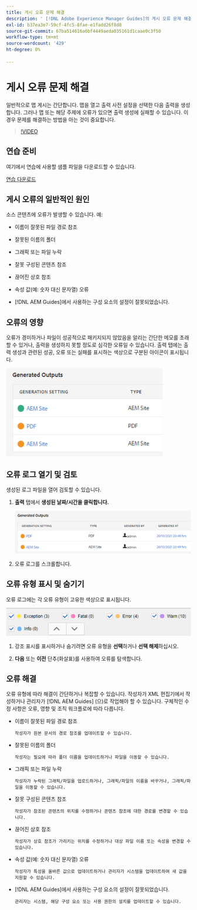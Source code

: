 ```yaml
---
title: 게시 오류 문제 해결
description: ' [!DNL Adobe Experience Manager Guides]의 게시 오류 문제 해결'
exl-id: b37ea3e7-59cf-4fc5-8fae-e1fadd26f8d8
source-git-commit: 67ba514616a0bf4449aeda035161d1caae0c3f50
workflow-type: tm+mt
source-wordcount: '429'
ht-degree: 0%

---
```


# 게시 오류 문제 해결

일반적으로 맵 게시는 간단합니다. 맵을 열고 출력 사전 설정을 선택한 다음 출력을 생성합니다. 그러나 맵 또는 해당 주제에 오류가 있으면 출력 생성에 실패할 수 있습니다. 이 경우 문제를 해결하는 방법을 아는 것이 중요합니다.

>[!VIDEO](https://video.tv.adobe.com/v/338990?quality=12&learn=on)

## 연습 준비

여기에서 연습에 사용할 샘플 파일을 다운로드할 수 있습니다.

[연습 다운로드](assets/exercises/publishing-basic-to-advanced.zip)

## 게시 오류의 일반적인 원인

소스 콘텐츠에 오류가 발생할 수 있습니다. 예:

* 이름이 잘못된 파일 경로 참조

* 잘못된 이름의 폴더

* 그래픽 또는 파일 누락

* 잘못 구성된 콘텐츠 참조

* 끊어진 상호 참조

* 속성 값(예: 숫자 대신 문자열) 오류

* [!DNL AEM Guides]에서 사용하는 구성 요소의 설정이 잘못되었습니다.

## 오류의 영향

오류가 경미하거나 파일이 성공적으로 패키지되지 않았음을 알리는 간단한 메모를 초래할 수 있거나, 출력을 생성하지 못할 정도로 심각한 오류일 수 있습니다. 출력 탭에는 출력 생성과 관련된 성공, 오류 또는 실패를 표시하는 색상으로 구분된 아이콘이 표시됩니다.

![오류 영향](images/error-impact.png)

## 오류 로그 열기 및 검토

생성된 로그 파일을 열어 검토할 수 있습니다.

1. **출력** 탭에서 **생성된 날짜/시간을 클릭합니다.**

   ![error-log](images/error-log.png)

1. 오류 로그를 스크롤합니다.

## 오류 유형 표시 및 숨기기

오류 로그에는 각 오류 유형이 고유한 색상으로 표시됩니다.

![탐색 오류](images/navigate-errors.png)

1. 강조 표시를 표시하거나 숨기려면 오류 유형을 **선택**&#x200B;하거나 **선택 해제**&#x200B;하십시오.

1. **다음** 또는 **이전** 단추(화살표)를 사용하여 오류를 탐색합니다.

## 오류 해결

오류 유형에 따라 해결이 간단하거나 복잡할 수 있습니다. 작성자가 XML 편집기에서 작성하거나 관리자가 [!DNL AEM Guides] (으)로 작업해야 할 수 있습니다. 구체적인 수정 사항은 오류, 영향 및 조직 워크플로에 따라 다릅니다.

* 이름이 잘못된 파일 경로 참조

      작성자가 원본 문서의 경로 참조를 업데이트할 수 있습니다.
     
  
* 잘못된 이름의 폴더

      작성자는 필요에 따라 폴더 이름을 업데이트하거나 파일을 이동할 수 있습니다.
     
  
* 그래픽 또는 파일 누락

      작성자가 누락된 그래픽/파일을 업로드하거나, 그래픽/파일의 이름을 바꾸거나, 그래픽/파일을 이동할 수 있습니다.
     
  
* 잘못 구성된 콘텐츠 참조

      작성자가 참조된 콘텐츠의 위치를 수정하거나 콘텐츠 참조에 대한 경로를 변경할 수 있습니다.
     
  
* 끊어진 상호 참조

      작성자가 상호 참조가 가리키는 위치를 수정하거나 대상 파일 이름 또는 속성을 변경할 수 있습니다.
     
  
* 속성 값(예: 숫자 대신 문자열) 오류

      작성자가 특성을 올바른 값으로 업데이트하거나 관리자가 시스템을 업데이트하여 새 값을 지원할 수 있습니다.
     
  
* [!DNL AEM Guides]에서 사용하는 구성 요소의 설정이 잘못되었습니다.

      관리자는 시스템, 해당 구성 요소 또는 사용 권한의 설치를 업데이트할 수 있습니다.
     
  